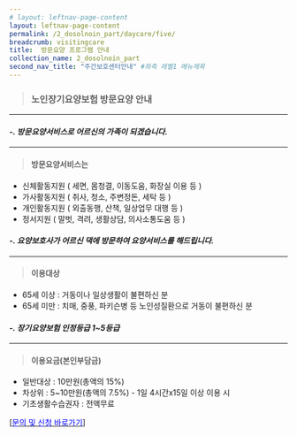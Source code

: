 ```yaml
---
# layout: leftnav-page-content
layout: leftnav-page-content
permalink: /2_dosolnoin_part/daycare/five/
breadcrumb: visitingcare
title:  방문요양 프로그램 안내
collection_name: 2_dosolnoin_part
second_nav_title: "주간보호센터안내" #좌측 레벨1 메뉴제목
---
```


> ### **노인장기요양보험 방문요양 안내**

---

#### *-. 방문요양서비스로 어르신의 가족이 되겠습니다.*

---

> #### **방문요양서비스는**

* 신체활동지원 ( 세면, 몸청결, 이동도움, 화장실 이용 등 )
* 가사활동지원 ( 취사, 청소, 주변정돈, 세탁 등 )
* 개인활동지원 ( 외출동행, 산책, 일상업무 대행 등 )
* 정서지원    ( 말벗, 격려, 생활상담, 의사소통도움 등 )

#### *-. 요양보호사가 어르신 댁에 방문하여 요양서비스를 해드립니다.*

---

> #### **이용대상**

* 65세 이상 : 거동이나 일상생활이 불편하신 분
* 65세 미만 : 치매, 중풍, 파키슨병 등 노인성질환으로 거동이 불편하신 분

#### *-. 장기요양보험 인정등급 1~5등급*

---

> #### **이용요금(본인부담금)**

* 일반대상 : 10만원(총액의 15%)
* 차상위 : 5~10만원(총액의 7.5%) - 1일 4시간x15일 이상 이용 시
* 기초생활수습권자 : 전액무료


[[<span style="color:blue">문의 및 신청 바로가기</span>] ](/0_temple/temple_office/questions/)
